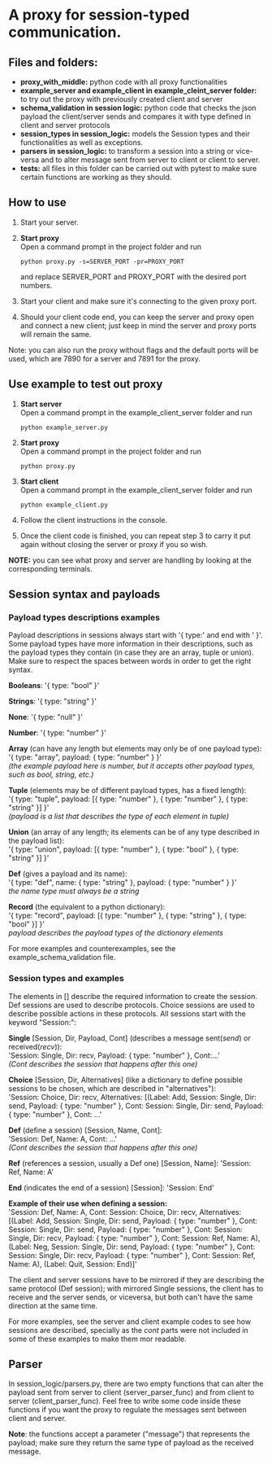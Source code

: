 # A proxy for session-typed communication.

## Files and folders:
- **proxy_with_middle:** python code with all proxy functionalities
- **example_server and example_client in example_cleint_server folder:** to try out the proxy with previously created client and server
- **schema_validation in session logic:** python code that checks the json payload the client/server sends and compares it with type defined in client and server protocols
- **session_types in session_logic:** models the Session types and their functionalities as well as exceptions.
- **parsers in session_logic:** to transform a session into a string or vice-versa and to alter message sent from server to client or client to server.
- **tests:** all files in this folder can be carried out with pytest to make sure certain functions are working as they should.

## How to use
1. Start your server.
2. **Start proxy**  
    Open a command prompt in the project folder and run

   ```
   python proxy.py -s=SERVER_PORT -pr=PROXY_PORT
   ```
   
   and replace SERVER_PORT and PROXY_PORT with the desired port numbers.
4. Start your client and make sure it's connecting to the given proxy port.
5. Should your client code end, you can keep the server and proxy open and connect a new client; just keep in mind the server and proxy ports will remain the same.

Note: you can also run the proxy without flags and the default ports will be used, which are 7890 for a server and 7891 for the proxy.

## Use example to test out proxy
1. **Start server**  
   Open a command prompt in the example_client_server folder and run
   
   ```
   python example_server.py
   ```
   
3. **Start proxy**  
    Open a command prompt in the project folder and run
   
   ```
   python proxy.py
   ```
   
5. **Start client**  
   Open a command prompt in the example_client_server folder and run
    ```
   python example_client.py
    ```

7. Follow the client instructions in the console.
8. Once the client code is finished, you can repeat step 3 to carry it put again without closing the server or proxy if you so wish.

**NOTE:** you can see what proxy and server are handling by looking at the corresponding terminals.

## Session syntax and payloads


### Payload types descriptions examples

Payload descriptions in sessions always start with '{ type:'  and end with ' }'. Some payload types have more information in their descriptions, such as the payload types they contain (in case they are an array, tuple or union). Make sure to respect the spaces between words in order to get the right syntax.

**Booleans**: '{ type: "bool" }'

**Strings**: '{ type: "string" }'

**None**: '{ type: "null" }'

**Number**: '{ type: "number" }'

**Array** (can have any length but elements may only be of one payload type):  
'{ type: "array", payload: { type: "number" } }'  
*(the example payload here is number, but it accepts other payload types, such as bool, string, etc.)*

**Tuple** (elements may be of different payload types, has a fixed length):  
'{ type: "tuple", payload: [{ type: "number" }, { type: "number" }, { type: "string" }] }'  
*(payload is a list that describes the type of each element in tuple)*  

**Union** (an array of any length; its elements can be of any type described in the payload list):  
'{ type: "union", payload: [{ type: "number" }, { type: "bool" }, { type: "string" }] }'

**Def** (gives a payload and its name):  
'{ type: "def", name: { type: "string" }, payload: { type: "number" } }'  
*the name type must always be a string*

**Record** (the equivalent to a python dictionary):  
'{ type: "record", payload: [{ type: "number" }, { type: "string" }, { type: "bool" }] }'  
*payload describes the payload types of the dictionary elements*

For more examples and counterexamples, see the example_schema_validation file.

### Session types and examples

The elements in [] describe the required information to create the session. Def sessions are used to describe protocols. Choice sessions are used to describe possible actions in these protocols. All sessions start with the keyword "Session:":

**Single** [Session, Dir, Payload, Cont] (describes a message sent(*send*) or received(*recv*)):  
'Session: Single, Dir: recv, Payload: { type: "number" }, Cont:...'  
*(Cont describes the session that happens after this one)*  

**Choice** [Session, Dir, Alternatives] (like a dictionary to define possible sessions to be chosen, which are described in "alternatives"):  
'Session: Choice, Dir: recv, Alternatives: [(Label: Add, Session: Single, Dir: send, Payload: { type: "number" }, Cont: Session: Single, Dir: send, Payload: { type: "number" }, Cont: ...'  

**Def** (define a session) [Session, Name, Cont]:  
'Session: Def, Name: A, Cont: ...'  
*(Cont describes the session that happens after this one)* 

**Ref** (references a session, usually a Def one) [Session, Name]: 'Session: Ref, Name: A'

**End** (indicates the end of a session) [Session]: 'Session: End'

**Example of their use when defining a session:**  
'Session: Def, Name: A, Cont: Session: Choice, Dir: recv, Alternatives: [(Label: Add, Session: Single, Dir: send, Payload: { type: "number" }, Cont: Session: Single, Dir: send, Payload: { type: "number" }, Cont: Session: Single, Dir: recv, Payload: { type: "number" }, Cont: Session: Ref, Name: A), (Label: Neg, Session: Single, Dir: send, Payload: { type: "number" }, Cont: Session: Single, Dir: recv, Payload: { type: "number" }, Cont: Session: Ref, Name: A), (Label: Quit, Session: End)]'


The client and server sessions have to be mirrored if they are describing the same protocol (Def session); with mirrored Single sessions, the client has to receive and the server sends, or viceversa, but both can't have the same direction at the same time.

For more examples, see the server and client example codes to see how sessions are described, specially as the *cont* parts were not included in some of these examples to make them mor readable.


## Parser

In session_logic/parsers.py, there are two empty functions that can alter the payload sent from server to client (server_parser_func) and from client to server (client_parser_func). Feel free to write some code inside these functions if you want the proxy to regulate the messages sent between client and server.

**Note**: the functions accept a parameter ("message") that represents the payload; make sure they return the same type of payload as the received message.
